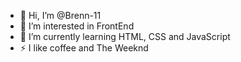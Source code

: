 - 👋 Hi, I’m @Brenn-11
- 👀 I’m interested in FrontEnd 
- 🌱 I’m currently learning HTML, CSS and JavaScript
- ⚡ I like coffee and The Weeknd

<!---
Brenn-11/Brenn-11 is a ✨ special ✨ repository because its `README.md` (this file) appears on your GitHub profile.
You can click the Preview link to take a look at your changes.
--->
